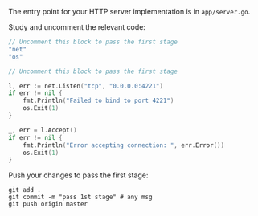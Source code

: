 The entry point for your HTTP server implementation is in `app/server.go`.

Study and uncomment the relevant code: 

```go
// Uncomment this block to pass the first stage
"net"
"os"
```

```go
// Uncomment this block to pass the first stage

l, err := net.Listen("tcp", "0.0.0.0:4221")
if err != nil {
	fmt.Println("Failed to bind to port 4221")
	os.Exit(1)
}

_, err = l.Accept()
if err != nil {
	fmt.Println("Error accepting connection: ", err.Error())
	os.Exit(1)
}
```

Push your changes to pass the first stage:

```
git add .
git commit -m "pass 1st stage" # any msg
git push origin master
```
